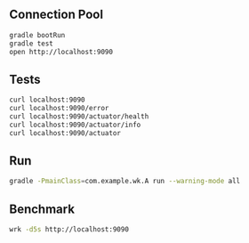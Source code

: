 ## Connection Pool

```bash
gradle bootRun
gradle test
open http://localhost:9090
```

## Tests

```bash
curl localhost:9090
curl localhost:9090/error
curl localhost:9090/actuator/health
curl localhost:9090/actuator/info
curl localhost:9090/actuator
```

## Run

```bash
gradle -PmainClass=com.example.wk.A run --warning-mode all
```

## Benchmark

```bash
wrk -d5s http://localhost:9090
```